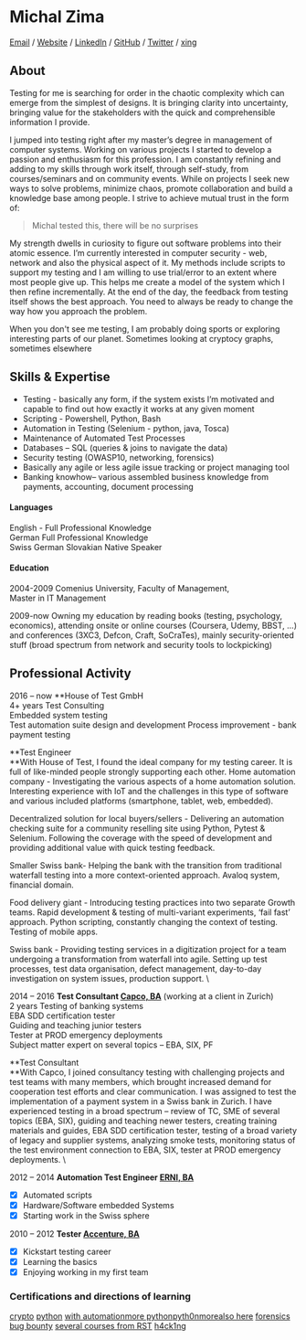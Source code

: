 # Michal Zima

[Email](mailto:miso.zima@1337tester.com) / [Website](https://www.1337tester.com) / [LinkedIn](https://www.linkedin.com/in/1337tester/) / [GitHub](https://github.com/1337tester) / [Twitter](https://twitter.com/1337T3st3r)  / [xing](https://www.xing.com/profile/Michal_Zima/cv)

 ## About

Testing for me is searching for order in the chaotic complexity which can emerge from the simplest of designs. It is bringing clarity into uncertainty, bringing value for the stakeholders with the quick and comprehensible information I provide.

I jumped into testing right after my master’s degree in management of computer systems. Working on various projects I started to develop a passion and enthusiasm for this profession. I am constantly refining and adding to my skills through work itself, through self-study, from courses/seminars and on community events. While on projects I seek new ways to solve problems, minimize chaos, promote collaboration and build a knowledge base among people. I strive to achieve mutual trust in the form of:

>Michal tested this, there will be no surprises

My strength dwells in curiosity to figure out software problems into their atomic essence. I’m currently interested in computer security - web, network and also the physical aspect of it. My methods include scripts to support my testing and I am willing to use trial/error to an extent where most people give up. This helps me create a model of the system which I then refine incrementally. At the end of the day, the feedback from testing itself shows the best approach. You need to always be ready to change the way how you approach the problem.

When you don't see me testing, I am probably doing sports or exploring interesting parts of our planet. Sometimes looking at cryptocy graphs, sometimes elsewhere 

## Skills & Expertise
*   Testing - basically any form, if the system exists I’m motivated and capable to find out how exactly it works at any given moment
*   Scripting - Powershell, Python, Bash
*   Automation in Testing (Selenium - python, java, Tosca)
*   Maintenance of Automated Test Processes
*   Databases – SQL (queries & joins to navigate the data)
*   Security testing (OWASP10, networking, forensics)
*   Basically any agile or less agile issue tracking or project managing tool
*   Banking knowhow– various assembled business knowledge from payments, accounting, document processing

#### Languages

English	 - Full Professional Knowledge \
German	Full Professional Knowledge \
Swiss German
Slovakian	Native Speaker

#### Education

2004-2009	Comenius University, Faculty of Management, \
	Master in IT Management

2009-now	Owning my education by reading books 	(testing, psychology, economics), attending 		onsite or online courses (Coursera, Udemy, BBST, ...) and conferences (3XC3, Defcon, Craft, SoCraTes), mainly security-oriented stuff (broad spectrum from network and security 		tools to 	lockpicking)

## Professional Activity

2016 – now	**House of Test GmbH \
4+ years	Test Consulting \
Embedded system testing \
Test automation suite design and development
Process improvement - bank payment testing

**Test Engineer \
**With House of Test, I found the ideal company for my testing career. It is full of like-minded people strongly supporting each other. 
Home automation company - Investigating the various aspects of a home automation solution. Interesting experience with IoT and the challenges in this type of software and various included platforms (smartphone, tablet, web, embedded).

Decentralized solution for local buyers/sellers - Delivering an automation checking suite for a community reselling site using Python, Pytest & Selenium. Following the coverage with the speed of development and providing additional value with quick testing feedback.

Smaller Swiss bank- Helping the bank with the transition from traditional waterfall testing into a more context-oriented approach. Avaloq system, financial domain. 

Food delivery giant - Introducing testing practices into two separate Growth teams. Rapid development & testing of multi-variant experiments, ‘fail fast’ approach. Python scripting, constantly changing the context of testing. Testing of mobile apps.

Swiss bank - Providing testing services in a digitization project for a team undergoing a transformation from waterfall into agile. Setting up test processes, test data organisation, defect management, day-to-day investigation on system issues, production support. \


2014 – 2016	**Test Consultant [Capco, BA](https://www.capco.com/Contact/Locations-archive/Bratislava)**
(working at a client in Zurich) \
2 years	Testing of banking systems \
	EBA SDD certification tester \
	Guiding and teaching junior testers \
	Tester at PROD emergency deployments \
	Subject matter expert on several topics – EBA, SIX,	PF

**Test Consultant \
**With Capco, I joined consultancy testing with challenging projects and test teams with many members, which brought increased demand for cooperation test efforts and clear communication. I was assigned to test the implementation of a payment system in a Swiss bank in Zurich. I have experienced testing in a broad spectrum – review of TC, SME of several topics (EBA, SIX), guiding and teaching newer testers, creating training materials and guides, EBA SDD certification tester, testing of a broad variety of legacy and supplier systems, analyzing smoke tests, monitoring status of the test environment connection to EBA, SIX, tester at PROD emergency deployments. \


2012 – 2014	**Automation Test Engineer [ERNI, BA](https://www.outsourcing.erni/bratislava)**
- [x] Automated scripts
- [x] Hardware/Software embedded Systems
- [x] Starting work in the Swiss sphere 

2010 – 2012	**Tester [Accenture, BA](https://www.accenture.com/sk-en)**
- [x] Kickstart testing career
- [x] Learning the basics
- [x] Enjoying working in my first team

### Certifications and directions of learning
[crypto](https://www.coursera.org/account/accomplishments/verify/5NFZK88SZ5NA)
[python](https://www.hackerrank.com/certificates/2b05ea6d7fe0) [with automation](https://www.udemy.com/certificate/UC-FRHJVODO/)[more python](https://courses.edx.org/certificates/0629de5730e34be0864861daacefa488)[pyth0n](https://courses.edx.org/certificates/3e1bf81675fb47059e4ee193b8e30925)[more](https://www.coursera.org/api/legacyCertificates.v1/spark/statementOfAccomplishment/972530~4583279/pdf)[also here](https://www.hackerrank.com/certificates/2b05ea6d7fe0)
[forensics](https://www.udemy.com/certificate/UC-38XPV8V0/)
[bug bounty](https://www.udemy.com/certificate/UC-15RQYEGJ/)
[several courses from RST](https://rapid-software-testing.com/)
[h4ck1ng](`https://tryhackme.com/badge/336286`)
